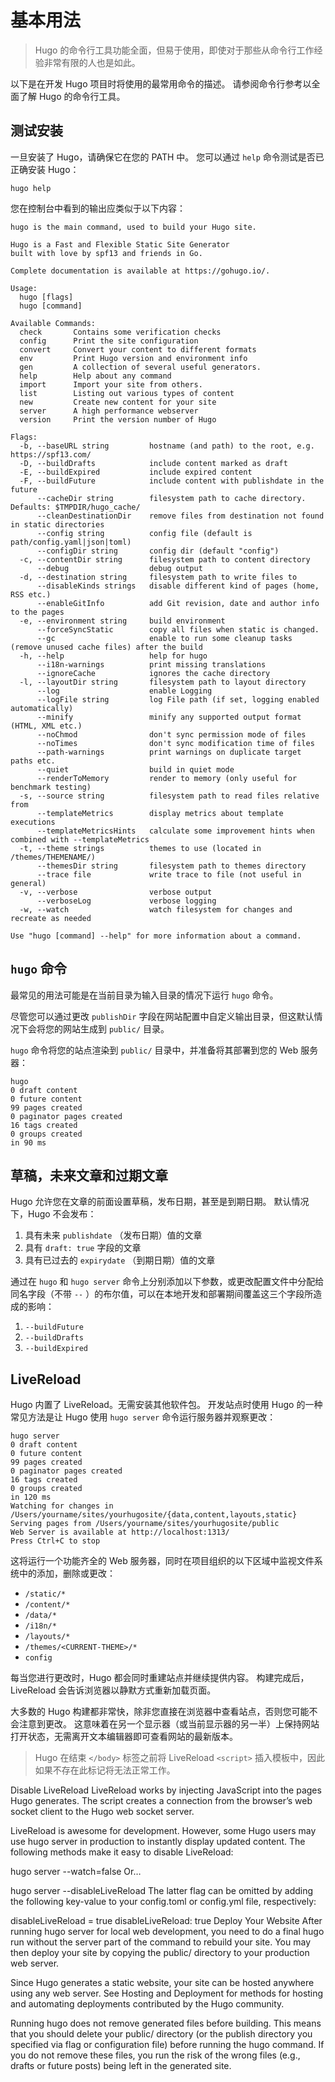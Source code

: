 # 基本用法

> Hugo 的命令行工具功能全面，但易于使用，即使对于那些从命令行工作经验非常有限的人也是如此。

以下是在开发 Hugo 项目时将使用的最常用命令的描述。 请参阅命令行参考以全面了解 Hugo 的命令行工具。

## 测试安装

一旦安装了 Hugo，请确保它在您的 PATH 中。 您可以通过 `help` 命令测试是否已正确安装 Hugo：

```
hugo help
```

您在控制台中看到的输出应类似于以下内容：

```
hugo is the main command, used to build your Hugo site.

Hugo is a Fast and Flexible Static Site Generator
built with love by spf13 and friends in Go.

Complete documentation is available at https://gohugo.io/.

Usage:
  hugo [flags]
  hugo [command]

Available Commands:
  check       Contains some verification checks
  config      Print the site configuration
  convert     Convert your content to different formats
  env         Print Hugo version and environment info
  gen         A collection of several useful generators.
  help        Help about any command
  import      Import your site from others.
  list        Listing out various types of content
  new         Create new content for your site
  server      A high performance webserver
  version     Print the version number of Hugo

Flags:
  -b, --baseURL string         hostname (and path) to the root, e.g. https://spf13.com/
  -D, --buildDrafts            include content marked as draft
  -E, --buildExpired           include expired content
  -F, --buildFuture            include content with publishdate in the future
      --cacheDir string        filesystem path to cache directory. Defaults: $TMPDIR/hugo_cache/
      --cleanDestinationDir    remove files from destination not found in static directories
      --config string          config file (default is path/config.yaml|json|toml)
      --configDir string       config dir (default "config")
  -c, --contentDir string      filesystem path to content directory
      --debug                  debug output
  -d, --destination string     filesystem path to write files to
      --disableKinds strings   disable different kind of pages (home, RSS etc.)
      --enableGitInfo          add Git revision, date and author info to the pages
  -e, --environment string     build environment
      --forceSyncStatic        copy all files when static is changed.
      --gc                     enable to run some cleanup tasks (remove unused cache files) after the build
  -h, --help                   help for hugo
      --i18n-warnings          print missing translations
      --ignoreCache            ignores the cache directory
  -l, --layoutDir string       filesystem path to layout directory
      --log                    enable Logging
      --logFile string         log File path (if set, logging enabled automatically)
      --minify                 minify any supported output format (HTML, XML etc.)
      --noChmod                don't sync permission mode of files
      --noTimes                don't sync modification time of files
      --path-warnings          print warnings on duplicate target paths etc.
      --quiet                  build in quiet mode
      --renderToMemory         render to memory (only useful for benchmark testing)
  -s, --source string          filesystem path to read files relative from
      --templateMetrics        display metrics about template executions
      --templateMetricsHints   calculate some improvement hints when combined with --templateMetrics
  -t, --theme strings          themes to use (located in /themes/THEMENAME/)
      --themesDir string       filesystem path to themes directory
      --trace file             write trace to file (not useful in general)
  -v, --verbose                verbose output
      --verboseLog             verbose logging
  -w, --watch                  watch filesystem for changes and recreate as needed

Use "hugo [command] --help" for more information about a command.
```

## `hugo` 命令

最常见的用法可能是在当前目录为输入目录的情况下运行 `hugo` 命令。

尽管您可以通过更改 `publishDir` 字段在网站配置中自定义输出目录，但这默认情况下会将您的网站生成到 `public/` 目录。

`hugo` 命令将您的站点渲染到 `public/` 目录中，并准备将其部署到您的 Web 服务器：

```
hugo
0 draft content
0 future content
99 pages created
0 paginator pages created
16 tags created
0 groups created
in 90 ms
```

## 草稿，未来文章和过期文章

Hugo 允许您在文章的前面设置草稿，发布日期，甚至是到期日期。 默认情况下，Hugo 不会发布：

1. 具有未来 `publishdate` （发布日期）值的文章
2. 具有 `draft: true` 字段的文章
3. 具有已过去的 `expirydate` （到期日期）值的文章

通过在 `hugo` 和 `hugo server` 命令上分别添加以下参数，或更改配置文件中分配给同名字段（不带 `--` ）的布尔值，可以在本地开发和部署期间覆盖这三个字段所造成的影响：

1. `--buildFuture`
2. `--buildDrafts`
3. `--buildExpired`

## LiveReload

Hugo 内置了 LiveReload。无需安装其他软件包。 开发站点时使用 Hugo 的一种常见方法是让 Hugo 使用 `hugo server` 命令运行服务器并观察更改：

```
hugo server
0 draft content
0 future content
99 pages created
0 paginator pages created
16 tags created
0 groups created
in 120 ms
Watching for changes in /Users/yourname/sites/yourhugosite/{data,content,layouts,static}
Serving pages from /Users/yourname/sites/yourhugosite/public
Web Server is available at http://localhost:1313/
Press Ctrl+C to stop
```

这将运行一个功能齐全的 Web 服务器，同时在项目组织的以下区域中监视文件系统中的添加，删除或更改：

- `/static/*`
- `/content/*`
- `/data/*`
- `/i18n/*`
- `/layouts/*`
- `/themes/<CURRENT-THEME>/*`
- `config`

每当您进行更改时，Hugo 都会同时重建站点并继续提供内容。 构建完成后，LiveReload 会告诉浏览器以静默方式重新加载页面。

大多数的 Hugo 构建都非常快，除非您直接在浏览器中查看站点，否则您可能不会注意到更改。 这意味着在另一个显示器（或当前显示器的另一半）上保持网站打开状态，无需离开文本编辑器即可查看网站的最新版本。

> Hugo 在结束 `</body>` 标签之前将 LiveReload `<script>` 插入模板中，因此如果不存在此标记将无法正常工作。

Disable LiveReload
LiveReload works by injecting JavaScript into the pages Hugo generates. The script creates a connection from the browser’s web socket client to the Hugo web socket server.

LiveReload is awesome for development. However, some Hugo users may use hugo server in production to instantly display updated content. The following methods make it easy to disable LiveReload:

hugo server --watch=false
Or…

hugo server --disableLiveReload
The latter flag can be omitted by adding the following key-value to your config.toml or config.yml file, respectively:

disableLiveReload = true
disableLiveReload: true
Deploy Your Website
After running hugo server for local web development, you need to do a final hugo run without the server part of the command to rebuild your site. You may then deploy your site by copying the public/ directory to your production web server.

Since Hugo generates a static website, your site can be hosted anywhere using any web server. See Hosting and Deployment for methods for hosting and automating deployments contributed by the Hugo community.

Running hugo does not remove generated files before building. This means that you should delete your public/ directory (or the publish directory you specified via flag or configuration file) before running the hugo command. If you do not remove these files, you run the risk of the wrong files (e.g., drafts or future posts) being left in the generated site.
